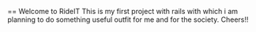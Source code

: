 == Welcome to RideIT
This is my first project with rails with which i am planning to do something useful outfit for me and for the society. Cheers!!